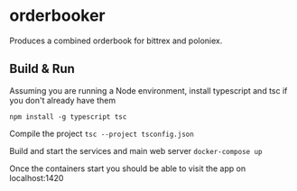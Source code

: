 # orderbooker

Produces a combined orderbook for bittrex and poloniex.

## Build & Run

Assuming you are running a Node environment, install typescript and tsc if you don't already have them

```npm install -g typescript tsc```

Compile the project
```tsc --project tsconfig.json```

Build and start the services and main web server
```docker-compose up```

Once the containers start you should be able to visit the app on localhost:1420

